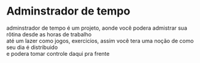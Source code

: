 <h1> Adminstrador de tempo </h1>

<p>adminstrador de tempo é um projeto, aonde você podera admistrar sua rôtina desde as horas de trabalho <br/>
até um lazer como jogos, exercicios, assim você tera uma noção de como seu dia é distribuido <br/>
e podera tomar controle daqui pra frente</p>
